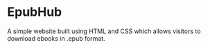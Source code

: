 # EpubHub
A simple website built using HTML and CSS which allows visitors to download ebooks in .epub format.
